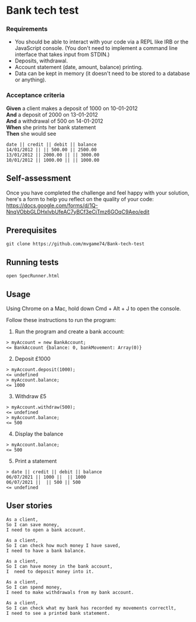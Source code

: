 # Bank tech test

### Requirements

* You should be able to interact with your code via a REPL like IRB or the JavaScript console.  (You don't need to implement a command line interface that takes input from STDIN.)
* Deposits, withdrawal.
* Account statement (date, amount, balance) printing.
* Data can be kept in memory (it doesn't need to be stored to a database or anything).

### Acceptance criteria

**Given** a client makes a deposit of 1000 on 10-01-2012  
**And** a deposit of 2000 on 13-01-2012  
**And** a withdrawal of 500 on 14-01-2012  
**When** she prints her bank statement  
**Then** she would see

```
date || credit || debit || balance
14/01/2012 || || 500.00 || 2500.00
13/01/2012 || 2000.00 || || 3000.00
10/01/2012 || 1000.00 || || 1000.00
```

## Self-assessment

Once you have completed the challenge and feel happy with your solution, here's a form to help you reflect on the quality of your code: https://docs.google.com/forms/d/1Q-NnqVObbGLDHxlvbUfeAC7yBCf3eCjTmz6GOqC9Aeo/edit

## Prerequisites
````
git clone https://github.com/mvgame74/Bank-tech-test
````
## Running tests

````
open SpecRunner.html
````

## Usage
Using Chrome on a Mac, hold down Cmd + Alt + J to open the console.

Follow these instructions to run the program:

1. Run the program and create a bank account:
````
> myAccount = new BankAccount;
<= BankAccount {balance: 0, bankMovement: Array(0)}
````
2. Deposit £1000
````
> myAccount.deposit(1000);
<= undefined
> myAccount.balance;
<= 1000
````
3. Withdraw £5
````
> myAccount.withdraw(500);
<= undefined
> myAccount.balance;
<= 500
````
4. Display the balance
````
> myAccount.balance;
<= 500
````
5. Print a statement
````
> date || credit || debit || balance
06/07/2021 || 1000 ||  || 1000
06/07/2021 ||  || 500 || 500
<= undefined
````

## User stories
```
As a client,
So I can save money,
I need to open a bank account.

As a client,
So I can check how much money I have saved,
I need to have a bank balance.

As a client,
So I can have money in the bank account,
I  need to deposit money into it.

As a client,
So I can spend money,
I need to make withdrawals from my bank account.

As a client,
So I can check what my bank has recorded my movements correctlt,
I need to see a printed bank statement.

```